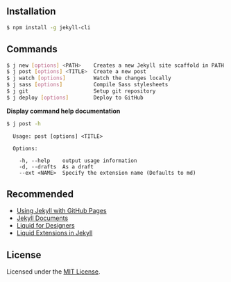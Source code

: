 ## Installation

```bash
$ npm install -g jekyll-cli
```

## Commands

```bash
$ j new [options] <PATH>    Creates a new Jekyll site scaffold in PATH
$ j post [options] <TITLE>  Create a new post
$ j watch [options]         Watch the changes locally
$ j sass [options]          Compile Sass stylesheets
$ j git                     Setup git repository
$ j deploy [options]        Deploy to GitHub
```

__Display command help documentation__

```bash
$ j post -h
```

```
  Usage: post [options] <TITLE>

  Options:

    -h, --help    output usage information
    -d, --drafts  As a draft
    --ext <NAME>  Specify the extension name (Defaults to md)
```

## Recommended

- [Using Jekyll with GitHub Pages](http://mrzhang.me/blog/using-jekyll-with-github-pages.html)
- [Jekyll Documents](http://jekyllrb.com/)
- [Liquid for Designers](https://github.com/Shopify/liquid/wiki/Liquid-for-Designers)
- [Liquid Extensions in Jekyll](http://jekyllrb.com/docs/templates/)

## License

Licensed under the [MIT License](http://www.opensource.org/licenses/mit-license.php).
